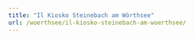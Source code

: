 ```yaml
---
title: "Il Kiosko Steinebach am Wörthsee"
url: /woerthsee/il-kiosko-steinebach-am-woerthsee/
---
```

